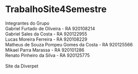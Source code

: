 # TrabalhoSite4Semestre
Integrantes do Grupo  
Gabriel Furtado de Oliveira - RA 920108214 <br>
Gabriel Sales da Costa - RA 920122955 <br>
Lucas Moreira Ferreira - RA 920108229 <br>
Matheus de Souza Pompeu Gomes da Costa - RA 920125566 <br>
Mikael Parra Marassa - RA 920101286 <br>
Renato Pinheiro da Silva - RA 920125775  <br>
<br>
Site da Diverpet
